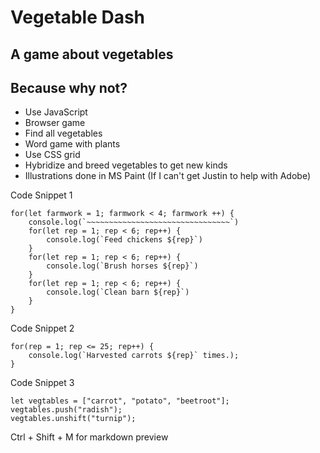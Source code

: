 # Vegetable Dash

## A game about vegetables

## Because why not?

- Use JavaScript
- Browser game
- Find all vegetables
- Word game with plants
- Use CSS grid
- Hybridize and breed vegetables to get new kinds
- Illustrations done in MS Paint (If I can't get Justin to  help with Adobe)

Code Snippet 1

```
for(let farmwork = 1; farmwork < 4; farmwork ++) {
	console.log(`~~~~~~~~~~~~~~~~~~~~~~~~~~~~~~~~`)
	for(let rep = 1; rep < 6; rep++) {
		console.log(`Feed chickens ${rep}`)
	}
	for(let rep = 1; rep < 6; rep++) {
		console.log(`Brush horses ${rep}`)
	}
	for(let rep = 1; rep < 6; rep++) {
		console.log(`Clean barn ${rep}`)
	}
}

```

Code Snippet 2

```
for(rep = 1; rep <= 25; rep++) {
	console.log(`Harvested carrots ${rep}` times.);
}

```

Code Snippet 3

```
let vegtables = ["carrot", "potato", "beetroot"];
vegtables.push("radish");
vegtables.unshift("turnip");

```

Ctrl + Shift + M for markdown preview
